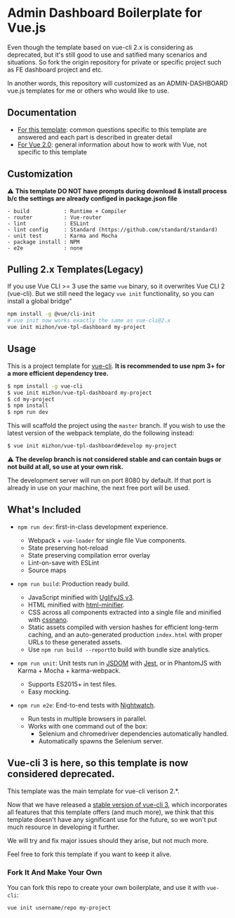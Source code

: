 # Admin Dashboard Boilerplate for Vue.js

Even though the template based on vue-cli 2.x is considering as deprecated, but it's still good to use and satified many scenarios and situations. So fork the origin repository for private or specific project such as FE dashboard project and etc.

In another words, this repository will customized as an ADMIN-DASHBOARD vue.js templates for me or others who would like to use.

## Documentation

- [For this template](http://vuejs-templates.github.io/webpack): common questions specific to this template are answered and each part is described in greater detail
- [For Vue 2.0](http://vuejs.org/guide/): general information about how to work with Vue, not specific to this template

## Customization

:warning: **This template DO NOT have prompts during download & install process b/c the settings are already configed in package.json file**

    - build           : Runtime + Compiler
    - router          : Vue-router
    - lint            : ESLint
    - lint config     : Standard (https://github.com/standard/standard)
    - unit test       : Karma and Mocha
    - package install : NPM
    - e2e             : none

## Pulling 2.x Templates(Legacy)

If you use Vue CLI >= 3 use the same `vue` binary, so it overwrites Vue CLI 2 (vue-cli). But we still need the legacy `vue init` functionality, so you can install a global bridge"

```bash
npm install -g @vue/cli-init
# vue init now works exactly the same as vue-cli@2.x
vue init mizhon/vue-tpl-dashboard my-project
```

## Usage

This is a project template for [vue-cli](https://github.com/vuejs/vue-cli). **It is recommended to use npm 3+ for a more efficient dependency tree.**

```bash
$ npm install -g vue-cli
$ vue init mizhon/vue-tpl-dashboard my-project
$ cd my-project
$ npm install
$ npm run dev
```

This will scaffold the project using the `master` branch. If you wish to use the latest version of the webpack template, do the following instead:

```bash
$ vue init mizhon/vue-tpl-dashboard#develop my-project
```

:warning: **The develop branch is not considered stable and can contain bugs or not build at all, so use at your own risk.**

The development server will run on port 8080 by default. If that port is already in use on your machine, the next free port will be used.

## What's Included

- `npm run dev`: first-in-class development experience.

  - Webpack + `vue-loader` for single file Vue components.
  - State preserving hot-reload
  - State preserving compilation error overlay
  - Lint-on-save with ESLint
  - Source maps

- `npm run build`: Production ready build.

  - JavaScript minified with [UglifyJS v3](https://github.com/mishoo/UglifyJS2/tree/harmony).
  - HTML minified with [html-minifier](https://github.com/kangax/html-minifier).
  - CSS across all components extracted into a single file and minified with [cssnano](https://github.com/ben-eb/cssnano).
  - Static assets compiled with version hashes for efficient long-term caching, and an auto-generated production `index.html` with proper URLs to these generated assets.
  - Use `npm run build --report`to build with bundle size analytics.

- `npm run unit`: Unit tests run in [JSDOM](https://github.com/tmpvar/jsdom) with [Jest](https://facebook.github.io/jest/), or in PhantomJS with Karma + Mocha + karma-webpack.

  - Supports ES2015+ in test files.
  - Easy mocking.

- `npm run e2e`: End-to-end tests with [Nightwatch](http://nightwatchjs.org/).
  - Run tests in multiple browsers in parallel.
  - Works with one command out of the box:
    - Selenium and chromedriver dependencies automatically handled.
    - Automatically spawns the Selenium server.

## Vue-cli 3 is here, so this template is now considered deprecated.

This template was the main template for vue-cli verison 2.\*.

Now that we have released a [stable version of vue-cli 3](https://cli.vuejs.org), which incorporates all features that this template offers (and much more), we think that this template doesn't have any significant use for the future, so we won't put much resource in developing it further.

We will try and fix major issues should they arise, but not much more.

Feel free to fork this template if you want to keep it alive.

### Fork It And Make Your Own

You can fork this repo to create your own boilerplate, and use it with `vue-cli`:

```bash
vue init username/repo my-project
```

